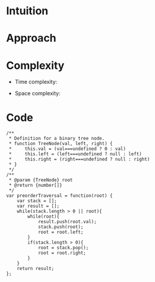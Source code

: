 # Intuition
<!-- Describe your first thoughts on how to solve this problem. -->

# Approach
<!-- Describe your approach to solving the problem. -->

# Complexity
- Time complexity:
<!-- Add your time complexity here, e.g. $$O(n)$$ -->

- Space complexity:
<!-- Add your space complexity here, e.g. $$O(n)$$ -->

# Code
```
/**
 * Definition for a binary tree node.
 * function TreeNode(val, left, right) {
 *     this.val = (val===undefined ? 0 : val)
 *     this.left = (left===undefined ? null : left)
 *     this.right = (right===undefined ? null : right)
 * }
 */
/**
 * @param {TreeNode} root
 * @return {number[]}
 */
var preorderTraversal = function(root) {
    var stack = [];
    var result = [];
    while(stack.length > 0 || root){
        while(root){
            result.push(root.val);
            stack.push(root);
            root = root.left;
        }
        if(stack.length > 0){
            root = stack.pop();
            root = root.right;
        }
    }
    return result;
};
```
